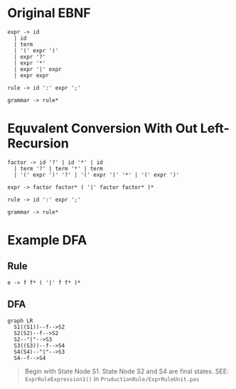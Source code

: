 # Original EBNF

```
expr -> id
  | id
  | term
  | '(' expr ')'
  | expr '?'
  | expr '*'
  | expr '|' expr
  | expr expr

rule -> id ':' expr ';'

grammar -> rule*
```

# Equvalent Conversion With Out Left-Recursion

```
factor -> id '?' | id '*' | id
  | term '?' | term '*' | term
  | '(' expr ')' '?' | '(' expr ')' '*' | '(' expr ')'

expr -> factor factor* ( '|' factor factor* )*

rule -> id ':' expr ';'

grammar -> rule*
```

# Example DFA

## Rule
 ```
 e -> f f* ( '|' f f* )*
 ```

## DFA

```mermaid
graph LR
  S1((S1))--f-->S2
  S2(S2)--f-->S2
  S2--"|"-->S3
  S3((S3))--f-->S4
  S4(S4)--"|"-->S3
  S4--f-->S4
```
> Begin with State Node S1. State Node S2 and S4 are final states. SEE: `ExprRuleExpression1()` in `PruductionRule/ExprRuleUnit.pas`